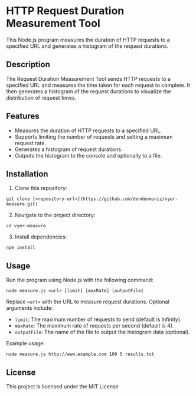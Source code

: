 # HTTP Request Duration Measurement Tool

This Node.js program measures the duration of HTTP requests to a specified URL and generates a histogram of the request durations.

## Description

The Request Duration Measurement Tool sends HTTP requests to a specified URL and measures the time taken for each request to complete. It then generates a histogram of the request durations to visualize the distribution of request times.

## Features

- Measures the duration of HTTP requests to a specified URL.
- Supports limiting the number of requests and setting a maximum request rate.
- Generates a histogram of request durations.
- Outputs the histogram to the console and optionally to a file.

## Installation

1. Clone this repository:

```
git clone [<repository-url>](https://github.com/dendenmuniz/vyer-measure.git)
```

2. Navigate to the project directory:

```
cd vyer-measure
```

3. Install dependencies:

```
npm install
```

## Usage

Run the program using Node.js with the following command:

```
node measure.js <url> [limit] [maxRate] [outputFile]
```

Replace `<url>` with the URL to measure request durations. Optional arguments include:

- `limit`: The maximum number of requests to send (default is Infinity).
- `maxRate`: The maximum rate of requests per second (default is 4).
- `outputFile`: The name of the file to output the histogram data (optional).

Example usage:

```
node measure.js http://www.example.com 100 5 results.txt
```

## License

This project is licensed under the MIT License


